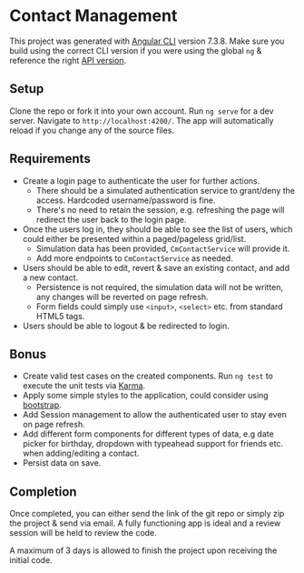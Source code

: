 # Contact Management

This project was generated with [Angular CLI](https://github.com/angular/angular-cli) version 7.3.8. Make sure you build using the correct CLI version if you were using the global `ng` & reference the right [API version](https://v7.angular.io/api).

## Setup

Clone the repo or fork it into your own account. Run `ng serve` for a dev server. Navigate to `http://localhost:4200/`. The app will automatically reload if you change any of the source files.

## Requirements

- Create a login page to authenticate the user for further actions.
  - There should be a simulated authentication service to grant/deny the access. Hardcoded username/password is fine.
  - There's no need to retain the session, e.g. refreshing the page will redirect the user back to the login page.
- Once the users log in, they should be able to see the list of users, which could either be presented within a paged/pageless grid/list.
  - Simulation data has been provided, `CmContactService` will provide it.
  - Add more endpoints to `CmContactService` as needed.
- Users should be able to edit, revert & save an existing contact, and add a new contact.
  - Persistence is not required, the simulation data will not be written, any changes will be reverted on page refresh.
  - Form fields could simply use `<input>`, `<select>` etc. from standard HTML5 tags.
- Users should be able to logout & be redirected to login.

## Bonus

- Create valid test cases on the created components. Run `ng test` to execute the unit tests via [Karma](https://karma-runner.github.io).
- Apply some simple styles to the application, could consider using [bootstrap](https://www.npmjs.com/package/bootstrap).
- Add Session management to allow the authenticated user to stay even on page refresh.
- Add different form components for different types of data, e.g date picker for birthday, dropdown with typeahead support for friends etc. when adding/editing a contact.
- Persist data on save.

## Completion

Once completed, you can either send the link of the git repo or simply zip the project & send via email. A fully functioning app is ideal and a review session will be held to review the code.

A maximum of 3 days is allowed to finish the project upon receiving the initial code.
